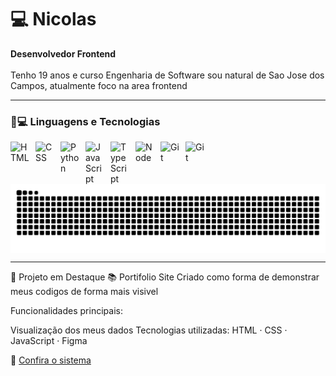 # 💻 Nicolas

**Desenvolvedor Frontend**
<br></br>
Tenho 19 anos e curso Engenharia de Software sou natural de Sao Jose dos Campos, atualmente foco na area frontend

---

### 🤖💻 Linguagens e Tecnologias

<img 
    align="left" 
    alt="HTML"
    title="HTML" 
    width="30px" 
    style="padding-right: 10px;" 
    src="https://cdn.jsdelivr.net/gh/devicons/devicon@latest/icons/html5/html5-original.svg" 
/>

<img 
    align="left" 
    alt="CSS" 
    title="CSS"
    width="30px" 
    style="padding-right: 10px;" 
    src="https://cdn.jsdelivr.net/gh/devicons/devicon@latest/icons/css3/css3-original.svg" 
/>

<img 
    align="left" 
    alt="Python" 
    title="Python"
    width="30px" 
    style="padding-right: 10px;" 
    src="https://cdn.jsdelivr.net/gh/devicons/devicon@latest/icons/python/python-original.svg" 
/>

<img 
    align="left" 
    alt="JavaScript" 
    title="JavaScript"
    width="30px" 
    style="padding-right: 10px;" 
    src="https://cdn.jsdelivr.net/gh/devicons/devicon@latest/icons/javascript/javascript-original.svg" 
/>

<img 
    align="left" 
    alt="TypeScript"
    title="TypeScript" 
    width="30px" 
    style="padding-right: 10px;" 
    src="https://cdn.jsdelivr.net/gh/devicons/devicon@latest/icons/typescript/typescript-original.svg" 
/>

<img 
    align="left" 
    alt="Node" 
    title="Node"
    width="30px" 
    style="padding-right: 10px;"
src="https://cdn.jsdelivr.net/gh/devicons/devicon@latest/icons/nodejs/nodejs-original-wordmark.svg"
/>

<img 
    align="left" 
    alt="Git" 
    title="Git"
    width="30px" 
    style="padding-right: 10px;" 
    src="https://cdn.jsdelivr.net/gh/devicons/devicon@latest/icons/git/git-original.svg" 
/>

<img 
    align="left" 
    alt="Git" 
    title="Git"
    width="30px" 
    style="padding-right: 10px;"    
src="https://cdn.jsdelivr.net/gh/devicons/devicon@latest/icons/github/github-original.svg" />

<p>


<picture align="center">
  <source media="(prefers-color-scheme: dark)" srcset="https://raw.githubusercontent.com/AlmeidaSNicolas/AlmeidaSNicolas/output/github-contribution-grid-snake-dark.svg">
  <source media="(prefers-color-scheme: light)" srcset="https://raw.githubusercontent.com/AlmeidaSNicolas/AlmeidaSNicolas/output/github-contribution-grid-snake-dark.svg">
  <img align="center" alt="github contribution grid snake animation" src="https://raw.githubusercontent.com/AlmeidaSNicolas/AlmeidaSNicolas/output/github-contribution-grid-snake.svg">
</picture>


<hr>

📌 Projeto em Destaque
📚 Portifolio
Site Criado como forma de demonstrar meus codigos de forma mais visivel

Funcionalidades principais:

Visualização dos meus dados
Tecnologias utilizadas: HTML · CSS · JavaScript · Figma


🔗 [Confira o sistema](https://portifolio-abdy.onrender.com)






<br></br>


